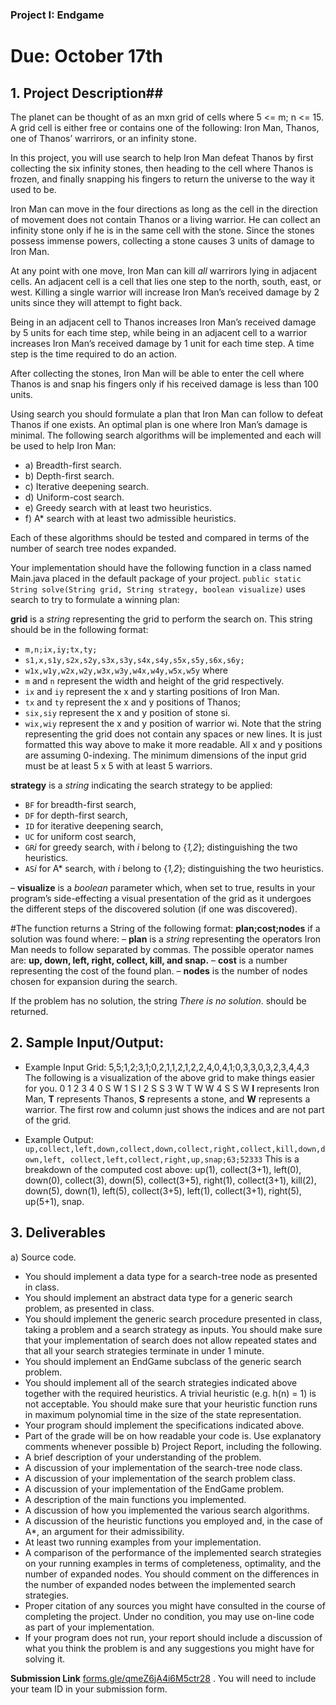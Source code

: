 ### Project I: Endgame ###
# Due: October 17th #

## 1. Project Description##

The planet can be thought of as an mxn grid of cells where 5 <= m; n <= 15. A grid cell is either free or contains one of the following: Iron Man, Thanos, one of Thanos’ warrirors, or an infinity stone. 

In this project, you will use search to help Iron Man defeat Thanos by first collecting the six infinity stones, then heading to the cell where Thanos is frozen, and finally snapping his fingers to return the universe to the way it used to be. 

Iron Man can move in the four directions as long as the cell in the direction of movement does not contain Thanos or a living warrior. 
He can collect an infinity stone only if he is in the same cell with the stone. Since the stones possess immense powers, collecting a stone causes 3 units of damage to Iron Man. 

At any point with one move, Iron Man can kill *all* warrirors lying in adjacent cells. An adjacent cell is a cell that lies one step to the north, south, east, or west. Killing a single warrior will increase Iron Man’s received damage by 2 units since they will attempt to fight back. 

Being in an adjacent cell to Thanos increases Iron Man’s received damage by 5 units for each time step, while being in an adjacent cell to a warrior increases Iron Man’s received damage by 1 unit for each time step. A time step is the time required to do an action. 

After collecting the stones, Iron Man will be able to enter the cell where Thanos is and snap his fingers only if his received damage is less than 100 units.

Using search you should formulate a plan that Iron Man can follow to defeat Thanos if one exists. An optimal plan is one where Iron Man’s damage is minimal. The following search algorithms will be implemented and each will be used to help Iron Man:
- a) Breadth-first search.
- b) Depth-first search.
- c) Iterative deepening search.
- d) Uniform-cost search.
- e) Greedy search with at least two heuristics.
- f) A* search with at least two admissible heuristics.

Each of these algorithms should be tested and compared in terms of the number of search tree nodes expanded.

Your implementation should have the following function in a class named Main.java
placed in the default package of your project.
`public static String solve(String grid, String strategy, boolean visualize)`
uses search to try to formulate a winning plan:

**grid** is a *string* representing the grid to perform the search on. This string should be in the following format:
- `m,n;ix,iy;tx,ty;`
- `s1,x,s1y,s2x,s2y,s3x,s3y,s4x,s4y,s5x,s5y,s6x,s6y;`
- `w1x,w1y,w2x,w2y,w3x,w3y,w4x,w4y,w5x,w5y`
where
- `m` and `n` represent the width and height of the grid respectively.
- `ix` and `iy` represent the x and y starting positions of Iron Man.
- `tx` and `ty` represent the x and y positions of Thanos;
- `six,siy` represent the x and y position of stone si.
- `wix,wiy` represent the x and y position of warrior wi.
Note that the string representing the grid does not contain any spaces or new lines. It is just formatted this way above to make it more readable. All x and y positions are assuming 0-indexing. The minimum dimensions of the input grid must be at least 5 x 5 with at least 5 warriors.

**strategy** is a *string* indicating the search strategy to be applied:
- `BF` for breadth-first search,
- `DF` for depth-first search,
- `ID` for iterative deepening search,
- `UC` for uniform cost search,
- `GR`*i* for greedy search, with *i* belong to {*1,2*}; distinguishing the two heuristics.
- `AS`*i* for A* search, with *i* belong to {*1,2*}; distinguishing the two heuristics.

– **visualize** is a *boolean* parameter which, when set to true, results in your program’s side-effecting a visual presentation of the grid as it undergoes the different steps of the discovered solution (if one was discovered).

#The function returns a String of the following format: **plan;cost;nodes** if a solution was found where:
– **plan** is a *string* representing the operators Iron Man needs to follow separated by commas. The possible operator names are: **up, down, left, right, collect, kill, and snap.**
– **cost** is a number representing the cost of the found plan.
– **nodes** is the number of nodes chosen for expansion during the search.

If the problem has no solution, the string *There is no solution*. should be returned.

## 2. Sample Input/Output:

- Example Input Grid: 5,5;1,2;3,1;0,2,1,1,2,1,2,2,4,0,4,1;0,3,3,0,3,2,3,4,4,3
The following is a visualization of the above grid to make things easier for you.
0 1 2 3 4
0 S W
1 S I
2 S S
3 W T W W
4 S S W
**I** represents Iron Man, **T** represents Thanos, **S** represents a stone, and **W** represents a warrior. The first row and column just shows the indices and are not part of the grid.

- Example Output:
`up,collect,left,down,collect,down,collect,right,collect,kill,down,down,left, collect,left,collect,right,up,snap;63;52333`
This is a breakdown of the computed cost above: up(1), collect(3+1), left(0), down(0), collect(3), down(5), collect(3+5), right(1), collect(3+1), kill(2), down(5), down(1), left(5), collect(3+5), left(1), collect(3+1), right(5), up(5+1), snap.

## 3. Deliverables
a) Source code.
- You should implement a data type for a search-tree node as presented in class.
- You should implement an abstract data type for a generic search problem, as presented in class.
- You should implement the generic search procedure presented in class, taking a problem and a search strategy as inputs. You should make sure that your implementation of search does not allow repeated states and that all your search strategies terminate in under 1 minute.
- You should implement an EndGame subclass of the generic search problem.
- You should implement all of the search strategies indicated above together with the required heuristics. A trivial heuristic (e.g. h(n) = 1) is not acceptable. You should make sure that your heuristic function runs in maximum polynomial time in the size of the state representation.
- Your program should implement the specifications indicated above.
- Part of the grade will be on how readable your code is. Use explanatory comments whenever possible
b) Project Report, including the following.
- A brief description of your understanding of the problem.
- A discussion of your implementation of the search-tree node class.
- A discussion of your implementation of the search problem class.
- A discussion of your implementation of the EndGame problem.
- A description of the main functions you implemented.
- A discussion of how you implemented the various search algorithms.
- A discussion of the heuristic functions you employed and, in the case of A*, an argument for their admissibility.
- At least two running examples from your implementation.
- A comparison of the performance of the implemented search strategies on your running examples in terms of completeness, optimality, and the number of expanded nodes. You should comment on the differences in the number of expanded nodes between the implemented search strategies.
- Proper citation of any sources you might have consulted in the course of completing the project. Under no condition, you may use on-line code as part of your implementation.
- If your program does not run, your report should include a discussion of what you think the problem is and any suggestions you might have for solving it.

**Submission Link**
[forms.gle/qmeZ6jA4i6M5ctr28](forms.gle/qmeZ6jA4i6M5ctr28) . You will need to include your team ID in your submission form.
